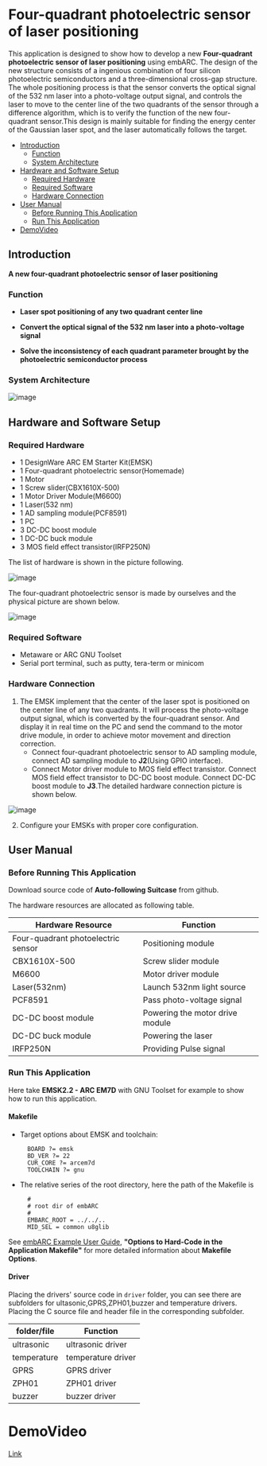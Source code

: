 # Four-quadrant photoelectric sensor of laser positioning
This application is designed to show how to develop a new **Four-quadrant photoelectric sensor of laser positioning** using embARC. The design of the new structure consists of a ingenious combination of four silicon photoelectric semiconductors and a three-dimensional cross-gap structure. The whole positioning process is that the sensor converts the optical signal of the 532 nm laser into a photo-voltage output signal, and controls the laser to move to the center line of the two quadrants of the sensor through a difference algorithm, which is to verify the function of the new four-quadrant sensor.This design is mainly suitable for finding the energy center of the Gaussian laser spot, and the laser automatically follows the target.

* [Introduction](#introduction)
	* [Function](#function)
	* [System Architecture](#system-architecture)
* [Hardware and Software Setup](#hardware-and-software-setup)
	* [Required Hardware](#required-hardware)
	* [Required Software](#required-software)
	* [Hardware Connection](#hardware-connection)
* [User Manual](#user-manual)
	* [Before Running This Application](#before-running-this-application)
	* [Run This Application](#run-this-application)
* [DemoVideo](#demovideo)

## Introduction
**A new four-quadrant photoelectric sensor of laser positioning**

### Function

- **Laser spot positioning of any two quadrant center line**


- **Convert the optical signal of the 532 nm laser into a photo-voltage signal**


- **Solve the inconsistency of each quadrant parameter brought by the photoelectric semiconductor process** 


### System Architecture

![image](https://github.com/Mandywualmighty/Auto-following-Suitcase-Application/blob/master/doc/screenshots/System%20architecture.png  "System architecture")

## Hardware and Software Setup
### Required Hardware
- 1 DesignWare ARC EM Starter Kit(EMSK)
- 1 Four-quadrant photoelectric sensor(Homemade)
- 1 Motor
- 1 Screw slider(CBX1610X-500)
- 1 Motor Driver Module(M6600)
- 1 Laser(532 nm)
- 1 AD sampling module(PCF8591)
- 1 PC
- 3 DC-DC boost module
- 1 DC-DC buck module
- 3 MOS field effect transistor(IRFP250N)

The list of hardware is shown in the picture following. 

![image](https://github.com/Mandywualmighty/Auto-following-Suitcase-Application/blob/master/doc/screenshots/hardware.png)

The four-quadrant photoelectric sensor is made by ourselves and the physical picture are shown below.

![image](https://github.com/Mandywualmighty/Auto-following-Suitcase-Application/blob/master/doc/screenshots/hardware.png)

### Required Software
- Metaware or ARC GNU Toolset
- Serial port terminal, such as putty, tera-term or minicom

### Hardware Connection
1. The EMSK implement that the center of the laser spot is positioned on the center line of any two quadrants. It will process the photo-voltage output signal, which is converted by the four-quadrant sensor. And display it in real time on the PC and send the command to the motor drive module, in order to achieve motor movement and direction correction. 
   - Connect four-quadrant photoelectric sensor to AD sampling module, connect AD sampling module to **J2**(Using GPIO interface).
   - Connect Motor driver module to MOS field effect transistor. Connect MOS field effect transistor to DC-DC boost module. Connect DC-DC boost module to **J3**.The detailed hardware connection picture is shown below.
   
![image](https://github.com/Mandywualmighty/Auto-following-Suitcase-Application/blob/master/doc/screenshots/hardware.png)
 
2. Configure your EMSKs with proper core configuration.

## User Manual
### Before Running This Application
Download source code of **Auto-following Suitcase** from github.

The hardware resources are allocated as following table.

|  Hardware Resource                  |            Function                           |
| ------------------------------------| ----------------------------------------------|
|  Four-quadrant photoelectric sensor |        Positioning module                     |
|  CBX1610X-500                       |        Screw slider module                    |
|  M6600                              |        Motor driver module                    |
|  Laser(532nm)                       |        Launch 532nm light source              |
|  PCF8591                            |        Pass photo-voltage signal              |
|  DC-DC boost module                 |        Powering the motor drive module        |
|  DC-DC buck module                  |        Powering the laser                     |
|  IRFP250N                           |        Providing Pulse signal                 |

### Run This Application

Here take **EMSK2.2 - ARC EM7D** with GNU Toolset for example to show how to run this application.

#### Makefile

- Target options about EMSK and toolchain:

		BOARD ?= emsk
		BD_VER ?= 22
		CUR_CORE ?= arcem7d
		TOOLCHAIN ?= gnu

- The relative series of the root directory, here the path of the Makefile is 

		#
		# root dir of embARC
		#
		EMBARC_ROOT = ../../..
		MID_SEL = common u8glib


See [ embARC Example User Guide][40], **"Options to Hard-Code in the Application Makefile"** for more detailed information about **Makefile Options**.

#### Driver

Placing the drivers' source code in `driver` folder, you can see there are subfolders for ultasonic,GPRS,ZPH01,buzzer and temperature drivers.
Placing the C source file and header file in the corresponding subfolder.

|  folder/file        |            Function           |
| ------------------- | ------------------------------|
|  ultrasonic         |       ultrasonic driver       |
|  temperature        |       temperature driver      |
|  GPRS               |       GPRS driver             |
|  ZPH01              |       ZPH01 driver            |
|  buzzer             |       buzzer driver           |


# DemoVideo

[Link](https://v.youku.com/v_show/id_XNDI4Nzg1MDEwOA==.html?spm=a2h3j.8428770.3416059.1)

[40]: http://embarc.org/embarc_osp/doc/embARC_Document/html/page_example.html   " embARC Example User Guide"

